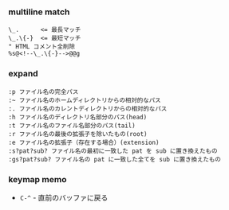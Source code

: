 ### multiline match

```
\_.      <= 最長マッチ
\_.\{-}  <= 最短マッチ
" HTML コメント全削除
%s@<!--\_.\{-}-->@@g
```

### expand

```
:p ファイル名の完全パス
:~ ファイル名のホームディレクトリからの相対的なパス
:. ファイル名のカレントディレクトリからの相対的なパス
:h ファイル名のディレクトリ名部分のパス(head)
:t ファイル名のファイル名部分のパス(tail)
:r ファイル名の最後の拡張子を除いたもの(root)
:e ファイル名の拡張子（存在する場合）(extension)
:s?pat?sub? ファイル名の最初に一致した pat を sub に置き換えたもの
:gs?pat?sub? ファイル名の pat に一致した全てを sub に置き換えたもの
```

### keymap memo

- `C-^` - 直前のバッファに戻る

